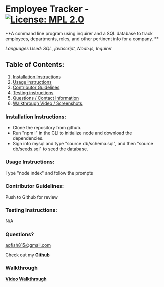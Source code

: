 # Employee Tracker - [![License: MPL 2.0](https://img.shields.io/badge/License-MPL_2.0-brightgreen.svg)](https://opensource.org/licenses/MPL-2.0)

**A command line program using inquirer and a SQL database to track employees, departments, roles, and other pertinent info for a company. **

_Languages Used: SQL, javascript, Node.js, Inquirer_

## Table of Contents:

1. [Installation Instructions](#installation-instructions)
2. [Usage instructions](#usage-instructions)
3. [Contributor Guidelines](#contributor-guidelines)
4. [Testing instructions](#testing-instructions)
5. [Questions / Contact Information](#questions)
6. [Walkthrough Video / Screenshots](#walkthrough)

### Installation Instructions:

- Clone the repository from github.
- Run "npm i" in the CLI to initialize node and download the dependencies.
- Sign into mysql and type "source db/schema.sql", and then "source db/seeds.sql" to seed the database.

### Usage Instructions:

Type "node index" and follow the prompts

### Contributor Guidelines:

Push to Github for review

### Testing Instructions:

N/A

### Questions?

<aofish815@gmail.com>

Check out my **[Github](https://github.com/superfishal/Employee-Tracker)**

### Walkthrough

**[Video Walkthrough](https://drive.google.com/file/d/1jIARcOvVtsvjWBA6_ICbTuA8-Bi7Zm6q/view)**
